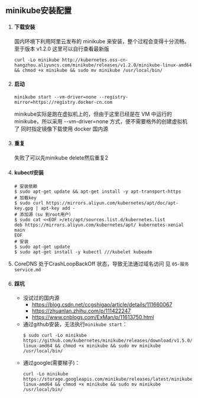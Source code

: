 ## minikube安装配置

1. #### 下载安装
    国内环境下利用阿里云发布的 minikube 来安装，整个过程会变得十分流畅。至于版本 v1.2.0 这里可以自行查看最新版 
    ```shell
    curl -Lo minikube http://kubernetes.oss-cn-hangzhou.aliyuncs.com/minikube/releases/v1.2.0/minikube-linux-amd64 && chmod +x minikube && sudo mv minikube /usr/local/bin/
    ```

2. #### 启动
    ```shell
    minikube start --vm-driver=none --registry-mirror=https://registry.docker-cn.com
    ```
    minikube实际是跑在虚拟机上的，但由于这里已经是在 VM 中运行的 minikube，所以采用 --vm-driver=none 方式，便不需要格外的创建虚拟机了 
    同时指定镜像下载使用 docker 国内源

3. #### 重复
    失败了可以先minikube delete然后重复2

4. #### kubectl安装
    ```shell
	# 安装依赖
	$ sudo apt-get update && apt-get install -y apt-transport-https
	# 加载key
	$ sudo curl https://mirrors.aliyun.com/kubernetes/apt/doc/apt-key.gpg | apt-key add - 
	# 添加源（su 到root用户）
	$ sudo cat <<EOF >/etc/apt/sources.list.d/kubernetes.list
	deb https://mirrors.aliyun.com/kubernetes/apt/ kubernetes-xenial main
	EOF
	# 安装
	$ sudo apt-get update
    $ sudo apt-get install -y kubectl ///kubelet kubeadm
    ```
5. CoreDNS 处于CrashLoopBackOff 状态，导致无法通过域名访问
    见 ```05-服务service.md```


6. #### 踩坑
    * 没试过的国内源
        * https://blog.csdn.net/ccgshigao/article/details/111660067
        * https://zhuanlan.zhihu.com/p/111422247
        * https://www.cnblogs.com/ExMan/p/11613750.html
    * 通过github安装，无法执行```minikube start```：
        ```shell
        $ sudo curl -Lo minikube https://github.com/kubernetes/minikube/releases/download/v1.5.0/minikube-linux-amd64 && chmod +x minikube && sudo mv minikube /usr/local/bin/
        ```
    * 通过google(需要梯子)：
        ```shell
        curl -Lo minikube https://storage.googleapis.com/minikube/releases/latest/minikube-linux-amd64 && chmod +x minikube && sudo mv minikube /usr/local/bin/
        ```